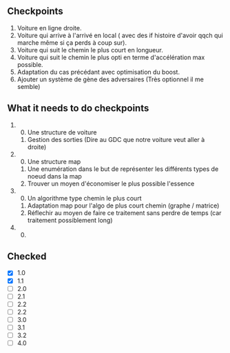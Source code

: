 ## Checkpoints

1. Voiture en ligne droite.
2. Voiture qui arrive à l'arrivé en local 
( avec des if histoire d'avoir qqch qui marche même si ça perds à coup sur).
3. Voiture qui suit le chemin le plus court en longueur.
4. Voiture qui suit le chemin le plus opti en terme d'accélération max possible.
5. Adaptation du cas précédant avec optimisation du boost.
6. Ajouter un système de gène des adversaires (Très optionnel il me semble)

## What it needs to do checkpoints

1.  0. Une structure de voiture
    1. Gestion des sorties (Dire au GDC que notre voiture veut aller à droite)

2.  0. Une structure map 
    1. Une enumération dans le but de représenter les différents types de noeud dans la map
    2. Trouver un moyen d'économiser le plus possible l'essence

3.  0. Un algorithme type chemin le plus court
    1. Adaptation map pour l'algo de plus court chemin (graphe / matrice)
    2. Réflechir au moyen de faire ce traitement sans perdre de temps (car traitement possiblement long)

4.  0.

## Checked

- [x] 1.0
- [x] 1.1
- [ ] 2.0
- [ ] 2.1
- [ ] 2.2
- [ ] 2.2
- [ ] 3.0
- [ ] 3.1
- [ ] 3.2
- [ ] 4.0
